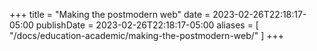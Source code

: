 +++
title = "Making the postmodern web"
date = 2023-02-26T22:18:17-05:00
publishDate = 2023-02-26T22:18:17-05:00
aliases = [
	"/docs/education-academic/making-the-postmodern-web/"
]
+++
